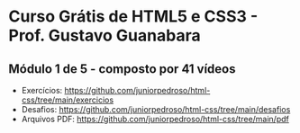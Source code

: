 # Curso Grátis de **HTML5** e **CSS3** - Prof. Gustavo Guanabara

## Módulo 1 de 5 - composto por 41 vídeos

* Exercícios: https://github.com/juniorpedroso/html-css/tree/main/exercicios
* Desafios: https://github.com/juniorpedroso/html-css/tree/main/desafios
* Arquivos PDF: https://github.com/juniorpedroso/html-css/tree/main/pdf
